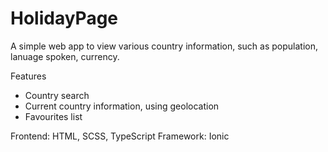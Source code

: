 # HolidayPage
A simple web app to view various country information, such as population, lanuage spoken, currency.

Features
- Country search
- Current country information, using geolocation
- Favourites list

Frontend: HTML, SCSS, TypeScript
Framework: Ionic
